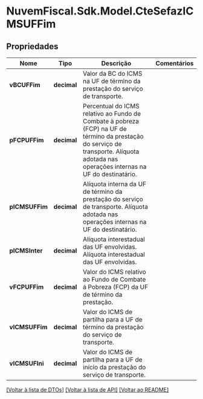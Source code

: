 # NuvemFiscal.Sdk.Model.CteSefazICMSUFFim

## Propriedades

Nome | Tipo | Descrição | Comentários
------------ | ------------- | ------------- | -------------
**vBCUFFim** | **decimal** | Valor da BC do ICMS na UF de término da prestação do serviço de transporte. | 
**pFCPUFFim** | **decimal** | Percentual do ICMS relativo ao Fundo de Combate à pobreza (FCP) na UF de término da prestação do serviço de transporte.  Alíquota adotada nas operações internas na UF do destinatário. | 
**pICMSUFFim** | **decimal** | Alíquota interna da UF de término da prestação do serviço de transporte.  Alíquota adotada nas operações internas na UF do destinatário. | 
**pICMSInter** | **decimal** | Alíquota interestadual das UF envolvidas.  Alíquota interestadual das UF envolvidas. | 
**vFCPUFFim** | **decimal** | Valor do ICMS relativo ao Fundo de Combate á Pobreza (FCP) da UF de término da prestação. | 
**vICMSUFFim** | **decimal** | Valor do ICMS de partilha para a UF de término da prestação do serviço de transporte. | 
**vICMSUFIni** | **decimal** | Valor do ICMS de partilha para a UF de início da prestação do serviço de transporte. | 

[[Voltar à lista de DTOs]](../README.md#documentation-for-models) [[Voltar à lista de API]](../README.md#documentation-for-api-endpoints) [[Voltar ao README]](../README.md)

